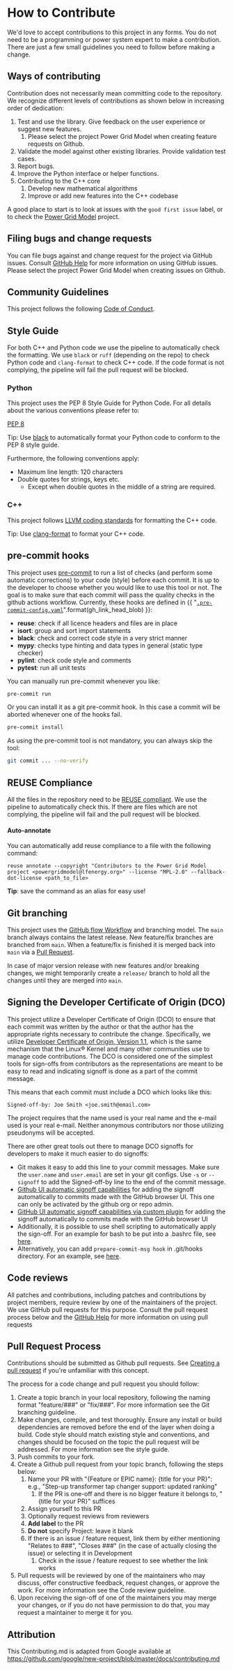 <!--
SPDX-FileCopyrightText: Contributors to the Power Grid Model project <powergridmodel@lfenergy.org>

SPDX-License-Identifier: MPL-2.0
-->

# How to Contribute

We'd love to accept contributions to this project in any forms. 
You do not need to be a programming or power system expert to make a contribution.
There are just a few small guidelines you need to follow before making a change.

## Ways of contributing

Contribution does not necessarily mean committing code to the repository. 
We recognize different levels of contributions as shown below in increasing order of dedication:

1. Test and use the library. Give feedback on the user experience or suggest new features.
    1. Please select the project Power Grid Model when creating feature requests on Github.
2. Validate the model against other existing libraries. Provide validation test cases.
3. Report bugs.
4. Improve the Python interface or helper functions.
5. Contributing to the C++ core
    1. Develop new mathematical algorithms
    1. Improve or add new features into the C++ codebase

A good place to start is to look at issues with the `good first issue` label, or to check the [Power Grid Model](https://github.com/orgs/PowerGridModel/projects/1) project.

## Filing bugs and change requests

You can file bugs against and change request for the project via GitHub issues. Consult [GitHub Help](https://docs.github.com/en/free-pro-team@latest/github/managing-your-work-on-github/creating-an-issue) for more
information on using GitHub issues.
Please select the project Power Grid Model when creating issues on Github.

## Community Guidelines

This project follows the following [Code of Conduct](CODE_OF_CONDUCT.md).

## Style Guide

For both C++ and Python code we use the pipeline to automatically check the formatting.
We use `black` or `ruff` (depending on the repo) to check Python code and `clang-format` to check C++ code.
If the code format is not complying, the pipeline will fail the pull request will be blocked.

### Python

This project uses the PEP 8 Style Guide for Python Code. For all details about the various conventions please refer to:

[PEP 8](https://www.python.org/dev/peps/pep-0008)

Tip: Use [black](https://github.com/psf/black) to automatically format your Python code to conform to the PEP 8 style guide.

Furthermore, the following conventions apply:

* Maximum line length: 120 characters
* Double quotes for strings, keys etc.
    * Except when double quotes in the middle of a string are required.

### C++

This project follows [LLVM coding standards](https://llvm.org/docs/CodingStandards.html) for formatting the C++ code.

Tip: Use [clang-format](https://clang.llvm.org/docs/ClangFormat.html) to format your C++ code.

## pre-commit hooks
This project uses [pre-commit](https://pre-commit.com/) to run a list of checks (and perform some automatic
corrections) to your code (style) before each commit. It is up to the developer to choose whether you would like to 
use this tool or not. The goal is to make sure that each commit will pass the quality checks in the github actions
workflow. Currently, these hooks are defined in {{ "[`.pre-commit-config.yaml`]({}/.pre-commit-config.yaml)".format(gh_link_head_blob) }}:
* **reuse**: check if all licence headers and files are in place
* **isort**: group and sort import statements 
* **black**: check and correct code style in a very strict manner
* **mypy**: checks type hinting and data types in general (static type checker) 
* **pylint**: check code style and comments
* **pytest**: run all unit tests

You can manually run pre-commit whenever you like:
```bash
pre-commit run
```

Or you can install it as a git pre-commit hook. In this case a commit will be aborted whenever one of the hooks fail.
```bash
pre-commit install
```

As using the pre-commit tool is not mandatory, you can always skip the tool:

```bash
git commit ... --no-verify
```

## REUSE Compliance

All the files in the repository need to be [REUSE compliant](https://reuse.software/). 
We use the pipeline to automatically check this.
If there are files which are not complying, the pipeline will fail and the pull request will be blocked.

#### Auto-annotate

You can automatically add reuse compliance to a file with the following command:
```shell
reuse annotate --copyright "Contributors to the Power Grid Model project <powergridmodel@lfenergy.org>" --license "MPL-2.0" --fallback-dot-license <path_to_file>
```
**Tip**: save the command as an alias for easy use!

## Git branching

This project uses the [GitHub flow Workflow](https://guides.github.com/introduction/flow/) and branching model. 
The `main` branch always contains the latest release. 
New feature/fix branches are branched from `main`. 
When a feature/fix is finished it is merged back into `main` via a 
[Pull Request](https://docs.github.com/en/github/collaborating-with-pull-requests/proposing-changes-to-your-work-with-pull-requests/about-pull-requests).

In case of major version release with new features and/or breaking changes, we might temporarily create a 
`release/` branch to hold all the changes until they are merged into `main`.

## Signing the Developer Certificate of Origin (DCO)

This project utilize a Developer Certificate of Origin (DCO) to ensure that 
each commit was written by the author or that the author has the appropriate rights 
necessary to contribute the change. 
Specifically, we utilize [Developer Certificate of Origin, Version 1.1](http://developercertificate.org/), 
which is the same mechanism that the Linux® Kernel and many other communities use to manage code contributions. 
The DCO is considered one of the simplest tools for sign-offs from contributors as the representations are 
meant to be easy to read and indicating signoff is done as a part of the commit message.

This means that each commit must include a DCO which looks like this:

`Signed-off-by: Joe Smith <joe.smith@email.com>`

The project requires that the name used is your real name and the e-mail used is your real e-mail. 
Neither anonymous contributors nor those utilizing pseudonyms will be accepted.

There are other great tools out there to manage DCO signoffs for developers to make it much easier to do signoffs:
* Git makes it easy to add this line to your commit messages. Make sure the `user.name` and `user.email` are set in your git configs. Use `-s` or `--signoff` to add the Signed-off-by line to the end of the commit message.
* [Github UI automatic signoff capabilities](https://github.blog/changelog/2022-06-08-admins-can-require-sign-off-on-web-based-commits/) for adding the signoff automatically to commits made with the GitHub browser UI. This one can only be activated by the github org or repo admin. 
* [GitHub UI automatic signoff capabilities via custom plugin]( https://github.com/scottrigby/dco-gh-ui ) for adding the signoff automatically to commits made with the GitHub browser UI
* Additionally, it is possible to use shell scripting to automatically apply the sign-off. For an example for bash to be put into a .bashrc file, see [here](https://wiki.lfenergy.org/display/HOME/Contribution+and+Compliance+Guidelines). 
* Alternatively, you can add `prepare-commit-msg hook` in .git/hooks directory. For an example, see [here](https://github.com/Samsung/ONE-vscode/wiki/ONE-vscode-Developer's-Certificate-of-Origin).

## Code reviews

All patches and contributions, including patches and contributions by project members, require review by one of the maintainers of the project. We
use GitHub pull requests for this purpose. Consult the pull request process below and the
[GitHub Help](https://help.github.com/articles/about-pull-requests/) for more
information on using pull requests

## Pull Request Process
Contributions should be submitted as Github pull requests. See [Creating a pull request](https://docs.github.com/en/github/collaborating-with-issues-and-pull-requests/creating-a-pull-request) if you're unfamiliar with this concept.

The process for a code change and pull request you should follow:

1. Create a topic branch in your local repository, following the naming format
"feature/###" or "fix/###". For more information see the Git branching guideline.
1. Make changes, compile, and test thoroughly. Ensure any install or build dependencies are removed before the end of the layer when doing a build. Code style should match existing style and conventions, and changes should be focused on the topic the pull request will be addressed. For more information see the style guide.
1. Push commits to your fork.
1. Create a Github pull request from your topic branch, following the steps below:
    1. Name your PR with "{Feature or EPIC name}: {title for your PR}": e.g., "Step-up transformer tap changer support: updated ranking"
        1. If the PR is one-off and there is no bigger feature it belongs to, "{title for your PR}" suffices
    2. Assign yourself to this PR
    3. Optionally request reviews from reviewers
    4. **Add label** to the PR
    5. **Do not** specify Project: leave it blank
    6. If there is an issue / feature request, link them by either mentioning "Relates to ###", "Closes ###" (in the case of actually closing the issue) or selecting it in Development
        1. Check in the issue / feature request to see whether the link works
1. Pull requests will be reviewed by one of the maintainers who may discuss, offer constructive feedback, request changes, or approve
the work. For more information see the Code review guideline.
1. Upon receiving the sign-off of one of the maintainers you may merge your changes, or if you
   do not have permission to do that, you may request a maintainer to merge it for you.

## Attribution

This Contributing.md is adapted from Google
available at
https://github.com/google/new-project/blob/master/docs/contributing.md
